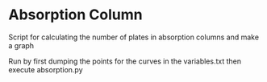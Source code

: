 # Absorption Column
Script for calculating the number of plates in absorption columns and make a graph 

Run by first dumping the points for the curves in the variables.txt then execute absorption.py
